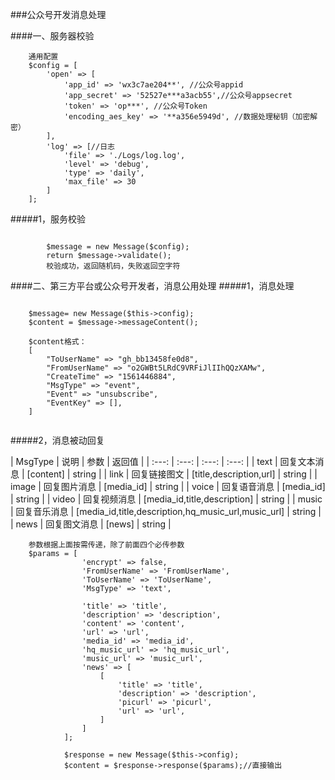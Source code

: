 ###公众号开发消息处理

####一、服务器校验
```
    通用配置
    $config = [
        'open' => [
            'app_id' => 'wx3c7ae204**', //公众号appid
            'app_secret' => '52527e***a3acb55',//公众号appsecret
            'token' => 'op***', //公众号Token
            'encoding_aes_key' => '**a356e5949d', //数据处理秘钥（加密解密）
        ],
        'log' => [//日志
            'file' => './Logs/log.log',
            'level' => 'debug',
            'type' => 'daily',
            'max_file' => 30
        ]
    ];
```
#####1，服务校验
```

        $message = new Message($config);
        return $message->validate();
        校验成功，返回随机码，失败返回空字符

```
####二、第三方平台或公众号开发者，消息公用处理
#####1，消息处理
```
    
    $message= new Message($this->config);
    $content = $message->messageContent();
    
    $content格式：
    [
        "ToUserName" => "gh_bb13458fe0d8",
        "FromUserName" => "o2GWBt5LRdC9VRFiJlIIhQQzXAMw",
        "CreateTime" => "1561446884",
        "MsgType" => "event",
        "Event" => "unsubscribe",
        "EventKey" => [],
    ]
    
```


#####2，消息被动回复

   | MsgType | 说明 | 参数 | 返回值 |
    | :---: | :---: | :---: | :---: |
    | text  | 回复文本消息 | [content] | string |
    | link  | 回复链接图文 | [title,description,url] | string |
    | image | 回复图片消息 | [media_id] | string |
    | voice | 回复语音消息 | [media_id] | string |
    | video | 回复视频消息 | [media_id,title,description] | string |
    | music | 回复音乐消息 | [media_id,title,description,hq_music_url,music_url] | string |
    | news  | 回复图文消息 | [news] | string |
    
```
    参数根据上面按需传递，除了前面四个必传参数
    $params = [
                'encrypt' => false,
                'FromUserName' => 'FromUserName',
                'ToUserName' => 'ToUserName',
                'MsgType' => 'text',
    
                'title' => 'title',
                'description' => 'description',
                'content' => 'content',
                'url' => 'url',
                'media_id' => 'media_id',
                'hq_music_url' => 'hq_music_url',
                'music_url' => 'music_url',
                'news' => [
                    [
                        'title' => 'title',
                        'description' => 'description',
                        'picurl' => 'picurl',
                        'url' => 'url',
                    ]
                ]
            ];
            
            $response = new Message($this->config);
            $content = $response->response($params);//直接输出
```
